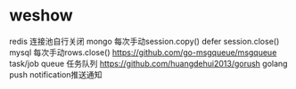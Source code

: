 # weshow

redis 连接池自行关闭
mongo 每次手动session.copy() defer session.close()
mysql 每次手动rows.close()
https://github.com/go-msgqueue/msgqueue task/job queue 任务队列
https://github.com/huangdehui2013/gorush  golang push notification推送通知

